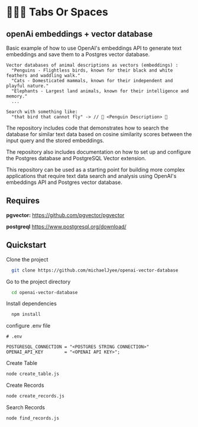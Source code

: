 # 🧑🏻‍💻 Tabs Or Spaces
## openAi embeddings + vector database

Basic example of how to use OpenAI's embeddings API to generate text embeddings and save them to a Postgres vector database.

```
Vector databases of animal descriptions as vectors (embeddings) : 
  "Penguins - Flightless birds, known for their black and white feathers and waddling walk."
  "Cats - Domesticated mammals, known for their independent and playful nature."
  "Elephants - Largest land animals, known for their intelligence and memory."
  ...

Search with something like:
  "that bird that cannot fly" -> // 🐧 <Penguin Description> 🐧
```

The repository includes code that demonstrates how to search the database for similar text data based on cosine similarity scores between the input query and the stored embeddings.

The repository also includes documentation on how to set up and configure the Postgres database and PostgreSQL Vector extension.

This repository can be used as a starting point for building more complex applications that require text data search and analysis using OpenAI's embeddings API and Postgres vector database.


## Requires
**pgvector:** https://github.com/pgvector/pgvector

**postgreql** https://www.postgresql.org/download/

## Quickstart

Clone the project
```bash
  git clone https://github.com/michaelJyee/openai-vector-database
```

Go to the project directory

```bash
  cd openai-vector-database
```

Install dependencies

```bash
  npm install
```

configure .env file

```
# .env

POSTGRESQL_CONNECTION = "<POSTGRES STRING CONNECTION>"
OPENAI_API_KEY        = "<OPENAI API KEY>";
```

Create Table

```bash
node create_table.js
```

Create Records

```bash
node create_records.js
```

Search Records

```bash
node find_records.js
```
